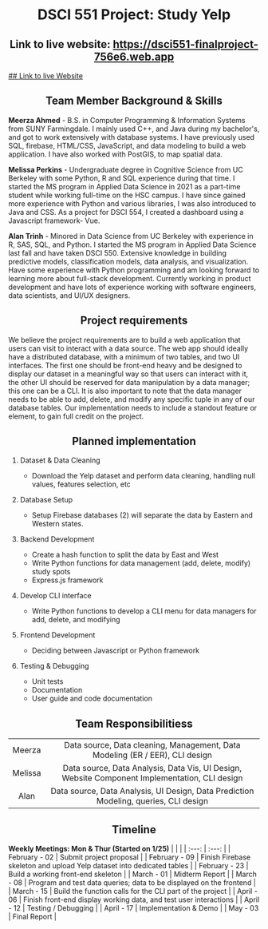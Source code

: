 <h1 align="center">DSCI 551 Project: Study Yelp</h1>

<h2 align="center">Link to live website: <a href="https://dsci551-finalproject-756e6.web.app">https://dsci551-finalproject-756e6.web.app</a></h2>

[## Link to live Website](https://dsci551-finalproject-756e6.web.app/home)


<h2 align="center">Team Member Background & Skills</h2>

**Meerza Ahmed** - B.S. in Computer Programming & Information Systems from SUNY Farmingdale. I mainly used C++, and Java during my bachelor's, and got to work extensively with database systems. I have previously used SQL, firebase, HTML/CSS, JavaScript, and data modeling to build a web application. I have also worked with PostGIS, to map spatial data.

**Melissa Perkins** - Undergraduate degree in Cognitive Science from UC Berkeley with some Python, R and SQL experience during that time. I started the MS program in Applied Data Science in 2021 as a part-time student while working full-time on the HSC campus. I have since gained more experience with Python and various libraries, I was also introduced to Java and CSS. As a project for DSCI 554, I created a dashboard using a Javascript framework- Vue.

**Alan Trinh** - Minored in Data Science from UC Berkeley with experience in R, SAS, SQL, and Python. I started the MS program in Applied Data Science last fall and have taken DSCI 550. Extensive knowledge in building predictive models, classification models, data analysis, and visualization. Have some experience with Python programming and am looking forward to learning more about full-stack development. Currently working in product development and have lots of experience working with software engineers, data scientists, and UI/UX designers.

<h2 align="center">Project requirements</h2>

We believe the project requirements are to build a web application that users can visit to interact with a data source. The web app should ideally have a distributed database, with a minimum of two tables, and two UI interfaces. The first one should be front-end heavy and be designed to display our dataset in a meaningful way so that users can interact with it, the other UI should be reserved for data manipulation by a data manager; this one can be a CLI. It is also important to note that the data manager needs to be able to add, delete, and modify any specific tuple in any of our database tables. Our implementation needs to include a standout feature or element, to gain full credit on the project.

<h2 align="center">Planned implementation</h2>

1. Dataset & Data Cleaning
   * Download the Yelp dataset and perform data cleaning, handling null values, features selection, etc

2. Database Setup
    * Setup Firebase databases (2) will separate the data by Eastern and Western states.

3. Backend Development
    * Create a hash function to split the data by East and West
    * Write Python functions for data management (add, delete, modify) study spots
    * Express.js framework

4. Develop CLI interface
    * Write Python functions to develop a CLI menu for data managers for add, delete, and modifying

5. Frontend Development
    * Deciding between Javascript or Python framework

6. Testing & Debugging
    * Unit tests
    * Documentation
    * User guide and code documentation


<h2 align="center">Team Responsibilitiess</h2>

| | |
| :---: | :-----: | 
| Meerza | Data source, Data cleaning, Management, Data Modeling (ER / EER), CLI design |
| Melissa | Data source, Data Analysis, Data Vis, UI Design, Website Component Implementation, CLI design |
| Alan | Data source, Data Analysis, UI Design, Data Prediction Modeling, queries, CLI design |

<h2 align="center">Timeline</h2>

**Weekly Meetings: Mon & Thur (Started on 1/25)**
| | |
| :---: |  :---: | 
| February - 02 | Submit project proposal |
| February - 09 | Finish Firebase skeleton and upload Yelp dataset into dedicated tables |
| February - 23 | Build a working front-end skeleton |
| March - 01 | Midterm Report |
| March - 08 | Program and test data queries; data to be displayed on the frontend  |
| March - 15 | Build the function calls for the CLI part of the project |
| April - 06 | Finish front-end display working data, and test user interactions |
| April - 12 | Testing / Debugging |
| April - 17 | Implementation & Demo  |
| May - 03 | Final Report |
